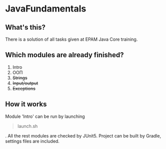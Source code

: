 # JavaFundamentals

## What's this?
There is a solution of all tasks given at EPAM Java Core training.

## Which modules are already finished?
1. Intro
2. ООП
3. ~~Strings~~
4. ~~Input/output~~
5. ~~Exceptions~~

## How it works
Module 'Intro' can be run by launching <blockquote>launch.sh</blockquote>. All the rest modules are checked by JUnit5. 
Project can be built by Gradle, settings files are included.
